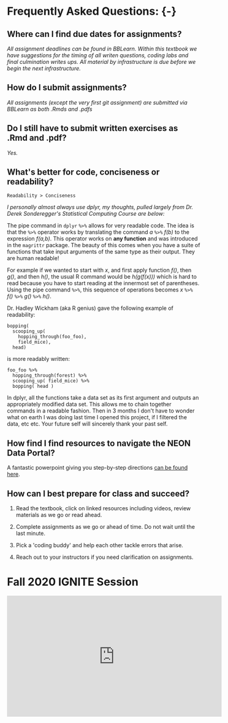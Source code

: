 # Frequently Asked Questions: {-}

## Where can I find due dates for assignments?

*All assignment deadlines can be found in BBLearn.  Within this textbook we have suggestions for the timing of all writen questions, coding labs and final culmination writes ups.  All material by infrastructure is due before we begin the next infrastructure.*



## How do I submit assignments?

*All assignments (except the very first git assignment) are submitted via BBLearn as both .Rmds and .pdfs*

## Do I still have to submit written exercises as .Rmd and .pdf?

*Yes.*

## What's better for code, conciseness or readability?

`Readability > Conciseness`

*I personally almost always use dplyr, my thoughts, pulled largely from Dr. Derek Sonderegger's Statistical Computing Course are below:*

The pipe command in `dplyr` `%>%` allows for very readable code. The idea is that the `%>%` operator works by translating the command *a* `%>%` *f(b)* to the expression *f(a,b)*. This operator works on **any function** and was introduced in the `magrittr` package. The beauty of this comes when you have a suite of functions that take input arguments of the same type as their output.  They are human readable!

For example if we wanted to start with *x*, and first apply function *f()*, then *g()*, and then *h()*, the usual R command would be *h(g(f(x)))* which is hard to read because you have to start reading at the innermost set of parentheses. Using the pipe command `%>%`, this sequence of operations becomes *x* `%>%` *f()* `%>%` *g()* `%>%` *h()*.

Dr. Hadley Wickham (aka R genius) gave the following example of readability:
```
bopping(
  scooping_up(
    hopping_through(foo_foo),
    field_mice),
  head)
```
is more readably written:

```
foo_foo %>% 
  hopping_through(forest) %>%
  scooping_up( field_mice) %>%
  bopping( head )
```

In dplyr, all the functions take a data set as its first argument and outputs an appropriately modified data set. This allows me to chain together commands in a readable fashion.  Then in 3 months I don't have to wonder what on earth I was doing last time I opened this project, if I filtered the data, etc etc.  Your future self will sincerely thank your past self.

## How find I find resources to navigate the NEON Data Portal?

A fantastic powerpoint giving you step-by-step directions [can be found here](https://www.neonscience.org/sites/default/files/Access_NEON_Data_%20Visual_Guide_6Feb2020.pptx).

## How can I best prepare for class and succeed?

1. Read the textbook, click on linked resources including videos, review materials as we go or read ahead.

2. Complete assignments as we go or ahead of time. Do not wait until the last minute.

3. Pick a 'coding buddy' and help each other tackle errors that arise.

4. Reach out to your instructors if you need clarification on assignments.

# Fall 2020 IGNITE Session

<iframe width="560" height="315" src="https://www.youtube.com/embed/zOGxBkqw0E8" frameborder="0" allow="accelerometer; autoplay; clipboard-write; encrypted-media; gyroscope; picture-in-picture" allowfullscreen></iframe>

